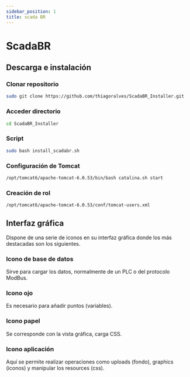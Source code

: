 ```yaml
---
sidebar_position: 1
title: scada BR
---
```


# ScadaBR
## Descarga e instalación
### Clonar repositorio
```bash
sudo git clone https://github.com/thiagoralves/ScadaBR_Installer.git
```

### Acceder directorio
```bash
cd ScadaBR_Installer
```

### Script
```bash
sudo bash install_scadabr.sh
```

### Configuración de Tomcat
```bash
/opt/tomcat6/apache-tomcat-6.0.53/bin/bash catalina.sh start
```

### Creación de rol
```bash
/opt/tomcat6/apache-tomcat-6.0.53/conf/tomcat-users.xml
```

## Interfaz gráfica
Dispone de una serie de iconos en su interfaz gráfica donde los más destacadas son los siguientes.

### Icono de base de datos
Sirve para cargar los datos, normalmente de un PLC o del protocolo ModBus.

### Icono ojo
Es necesario para añadir puntos (variables).

### Icono papel
Se corresponde con la vista gráfica, carga CSS.

### Icono aplicación
Aquí se permite realizar operaciones como uploads (fondo), graphics (iconos) y manipular los resources (css).
